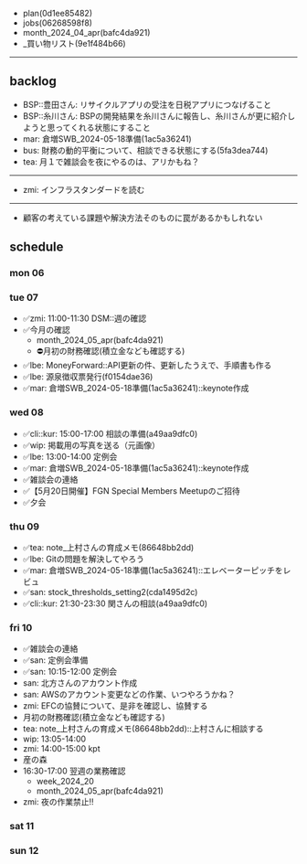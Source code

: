 
- plan(0d1ee85482)
- jobs(06268598f8)
- month_2024_04_apr(bafc4da921)
- _買い物リスト(9e1f484b66)
---

## backlog
- BSP::豊田さん: リサイクルアプリの受注を日税アプリにつなげること
- BSP::糸川さん: BSPの開発結果を糸川さんに報告し、糸川さんが更に紹介しようと思ってくれる状態にすること
- mar: 倉増SWB_2024-05-18準備(1ac5a36241)
- bus: 財務の動的平衡について、相談できる状態にする(5fa3dea744)
- tea: 月１で雑談会を夜にやるのは、アリかもね？
---
- zmi: インフラスタンダードを読む
---
- 顧客の考えている課題や解決方法そのものに罠があるかもしれない

## schedule
### mon 06
### tue 07
- ✅zmi: 11:00-11:30 DSM::週の確認
- ✅今月の確認
  - month_2024_05_apr(bafc4da921)
  - ⛔️月初の財務確認(積立金なども確認する)
- ✅lbe: MoneyForward::API更新の件、更新したうえで、手順書も作る
- ✅lbe: 源泉徴収票発行(f0154dae36)
- ✅mar: 倉増SWB_2024-05-18準備(1ac5a36241)::keynote作成

### wed 08
- ✅cli::kur: 15:00-17:00 相談の準備(a49aa9dfc0)
- ✅wip: 掲載用の写真を送る（元画像）
- ✅lbe: 13:00-14:00 定例会
- ✅mar: 倉増SWB_2024-05-18準備(1ac5a36241)::keynote作成
- ✅雑談会の連絡
- ✅【5月20日開催】FGN Special Members Meetupのご招待
- ✅夕会


### thu 09
- ✅tea: note_上村さんの育成メモ(86648bb2dd)
- ✅lbe: Gitの問題を解決してやろう
- ✅mar: 倉増SWB_2024-05-18準備(1ac5a36241)::エレベーターピッチをレビュ
- ✅san: stock_thresholds_setting2(cda1495d2c)
- ✅cli::kur: 21:30-23:30 関さんの相談(a49aa9dfc0)

### fri 10
- ✅雑談会の連絡
- ✅san: 定例会準備
- ✅san: 10:15-12:00 定例会
- san: 北方さんのアカウント作成
- san: AWSのアカウント変更などの作業、いつやろうかね？
- zmi: EFCの協賛について、是非を確認し、協賛する
- 月初の財務確認(積立金なども確認する)
- tea: note_上村さんの育成メモ(86648bb2dd)::上村さんに相談する
- wip: 13:05-14:00
- zmi: 14:00-15:00 kpt
- 産の森
- 16:30-17:00 翌週の業務確認
  - week_2024_20
  - month_2024_05_apr(bafc4da921)
- zmi: 夜の作業禁止!!

### sat 11
### sun 12



